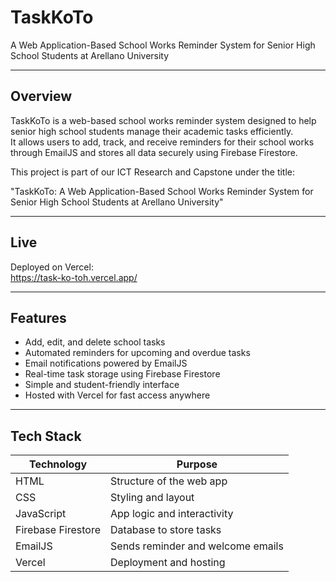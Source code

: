 # TaskKoTo
A Web Application-Based School Works Reminder System for Senior High School Students at Arellano University

---

## Overview

TaskKoTo is a web-based school works reminder system designed to help senior high school students manage their academic tasks efficiently.  
It allows users to add, track, and receive reminders for their school works through EmailJS and stores all data securely using Firebase Firestore.

This project is part of our ICT Research and Capstone under the title:

"TaskKoTo: A Web Application-Based School Works Reminder System for Senior High School Students at Arellano University"

---

## Live 

Deployed on Vercel:  
https://task-ko-toh.vercel.app/


---

## Features

- Add, edit, and delete school tasks  
- Automated reminders for upcoming and overdue tasks  
- Email notifications powered by EmailJS  
- Real-time task storage using Firebase Firestore  
- Simple and student-friendly interface  
- Hosted with Vercel for fast access anywhere

---

## Tech Stack

| Technology | Purpose |
|-------------|----------|
| HTML | Structure of the web app |
| CSS | Styling and layout |
| JavaScript  | App logic and interactivity |
| Firebase Firestore | Database to store tasks |
| EmailJS | Sends reminder and welcome emails |
| Vercel | Deployment and hosting |

